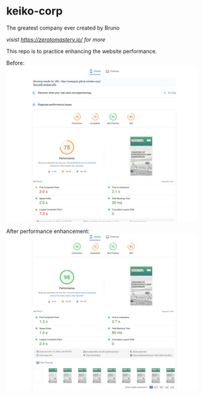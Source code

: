 # keiko-corp
The greatest company ever created by Bruno

*visist https://zerotomastery.io/ for more*

This repo is to practice enhancing the website performance.

Before:
![alt text](img/before.png?raw=true)

After performance enhancement:
![alt text](img/final_result.png?raw=true)